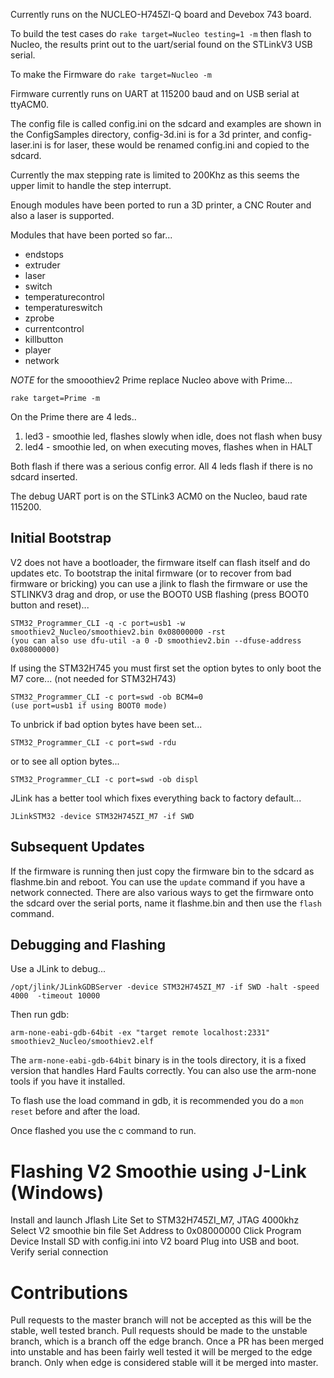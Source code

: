 Currently runs on the NUCLEO-H745ZI-Q board and Devebox 743 board.

To build the test cases do ```rake target=Nucleo testing=1 -m```
then flash to Nucleo, the results print out to the uart/serial found on the STLinkV3 USB serial.

To make the Firmware do ```rake target=Nucleo -m```

Firmware currently runs on UART at 115200 baud and on USB serial at ttyACM0.

The config file is called config.ini on the sdcard and examples are shown in the ConfigSamples directory, config-3d.ini is for a 3d printer, and config-laser.ini is for laser, these would be renamed config.ini and copied to the sdcard.

Currently the max stepping rate is limited to 200Khz as this seems the upper limit to handle the step interrupt.

Enough modules have been ported to run a 3D printer, a CNC Router and also a laser is supported.

Modules that have been ported so far...

* endstops
* extruder
* laser
* switch
* temperaturecontrol
* temperatureswitch
* zprobe
* currentcontrol
* killbutton
* player
* network

*NOTE* for the smooothiev2 Prime replace Nucleo above with Prime...

    rake target=Prime -m

On the Prime there are 4 leds..

1. led3 - smoothie led, flashes slowly when idle, does not flash when busy
2. led4 - smoothie led, on when executing moves, flashes when in HALT

Both flash if there was a serious config error.
All 4 leds flash if there is no sdcard inserted.

The debug UART port is on the STLink3 ACM0 on the Nucleo,
baud rate 115200.

Initial Bootstrap
-----------------
V2 does not have a bootloader, the firmware itself can flash itself and do updates etc.
To bootstrap the inital firmware (or to recover from bad firmware or bricking) you can use a jlink to flash the firmware or use the STLINKV3 drag and drop, or use the BOOT0 USB flashing (press BOOT0 button and reset)...

    STM32_Programmer_CLI -q -c port=usb1 -w smoothiev2_Nucleo/smoothiev2.bin 0x08000000 -rst
    (you can also use dfu-util -a 0 -D smoothiev2.bin --dfuse-address 0x08000000)

If using the STM32H745 you must first set the option bytes to only boot the M7 core... (not needed for STM32H743)
    
    STM32_Programmer_CLI -c port=swd -ob BCM4=0
    (use port=usb1 if using BOOT0 mode)

To unbrick if bad option bytes have been set...

    STM32_Programmer_CLI -c port=swd -rdu

or to see all option bytes...

    STM32_Programmer_CLI -c port=swd -ob displ

JLink has a better tool which fixes everything back to factory default...

    JLinkSTM32 -device STM32H745ZI_M7 -if SWD

Subsequent Updates
------------------
If the firmware is running then just copy the firmware bin to the sdcard as flashme.bin and reboot. You can use the ```update``` command if you have a network connected. There are also various ways to get the firmware onto the sdcard over the serial ports, name it flashme.bin and then use the ```flash``` command.

Debugging and Flashing
----------------------
Use a JLink to debug...

    /opt/jlink/JLinkGDBServer -device STM32H745ZI_M7 -if SWD -halt -speed 4000  -timeout 10000

Then run gdb:

    arm-none-eabi-gdb-64bit -ex "target remote localhost:2331" smoothiev2_Nucleo/smoothiev2.elf

The ```arm-none-eabi-gdb-64bit``` binary is in the tools directory, it is a fixed version that handles Hard Faults correctly. You can also use the arm-none tools if you have it installed.

To flash use the load command in gdb, it is recommended you do a ```mon reset``` before and after the load.

Once flashed you use the c command to run.

Flashing V2 Smoothie using J-Link (Windows)
===========================================

Install and launch Jflash Lite
Set to STM32H745ZI_M7, JTAG 4000khz
Select V2 smoothie bin file
Set Address to 0x08000000
Click Program Device
Install SD with config.ini into V2 board
Plug into USB and boot.  Verify serial connection

Contributions
=============

Pull requests to the master branch will not be accepted as this will be the stable, well tested branch.
Pull requests should be made to the unstable branch, which is a branch off the edge branch.
Once a PR has been merged into unstable and has been fairly well tested it will be merged to the edge branch.
Only when edge is considered stable will it be merged into master.

